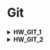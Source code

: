 # Git
<details> 
 <summary> <b> HW_GIT_1 </b> </summary> 
  
  </details> 
  
  
  <details> 
  <summary> <b> HW_GIT_2 </b> </summary>

  </details> 
